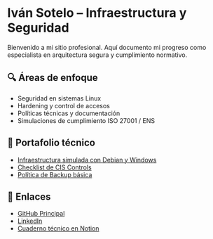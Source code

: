 # Iván Sotelo – Infraestructura y Seguridad

Bienvenido a mi sitio profesional. Aquí documento mi progreso como especialista en arquitectura segura y cumplimiento normativo.

## 🔍 Áreas de enfoque
- Seguridad en sistemas Linux
- Hardening y control de accesos
- Políticas técnicas y documentación
- Simulaciones de cumplimiento ISO 27001 / ENS

## 📂 Portafolio técnico
- [Infraestructura simulada con Debian y Windows](#)
- [Checklist de CIS Controls](https://github.com/ivansdpsec/infra-sec-lab/blob/main/checklist/cis-debian.md)
- [Política de Backup básica](https://github.com/ivansdpsec/infra-sec-lab/blob/main/politicas/politica-backup.md)


## 🔗 Enlaces
- [GitHub Principal](https://github.com/ivansecpsec)
- [LinkedIn](https://www.linkedin.com/in/ivan-sotelo/)
- [Cuaderno técnico en Notion](https://notion.so/ivansec)
